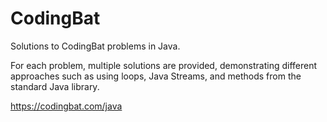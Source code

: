 # CodingBat

Solutions to CodingBat problems in Java.  

For each problem, multiple solutions are provided, demonstrating different approaches such as using loops, Java Streams, and methods from the standard Java library.

https://codingbat.com/java
